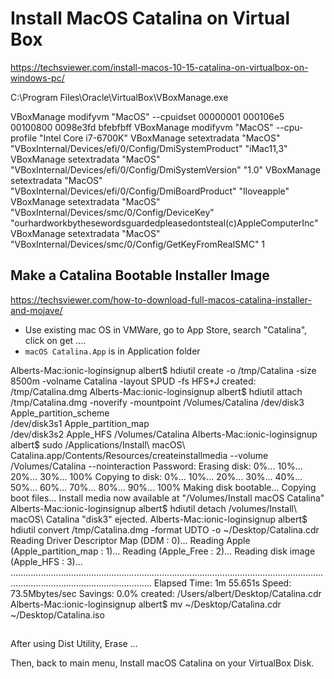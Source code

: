 # Install MacOS Catalina on Virtual Box

https://techsviewer.com/install-macos-10-15-catalina-on-virtualbox-on-windows-pc/

C:\Program Files\Oracle\VirtualBox\VBoxManage.exe

VBoxManage modifyvm "MacOS" --cpuidset 00000001 000106e5 00100800 0098e3fd bfebfbff
VBoxManage modifyvm "MacOS" --cpu-profile "Intel Core i7-6700K"
VBoxManage setextradata "MacOS" "VBoxInternal/Devices/efi/0/Config/DmiSystemProduct" "iMac11,3"
VBoxManage setextradata "MacOS" "VBoxInternal/Devices/efi/0/Config/DmiSystemVersion" "1.0"
VBoxManage setextradata "MacOS" "VBoxInternal/Devices/efi/0/Config/DmiBoardProduct" "Iloveapple"
VBoxManage setextradata "MacOS" "VBoxInternal/Devices/smc/0/Config/DeviceKey" "ourhardworkbythesewordsguardedpleasedontsteal(c)AppleComputerInc"
VBoxManage setextradata "MacOS" "VBoxInternal/Devices/smc/0/Config/GetKeyFromRealSMC" 1


## Make a Catalina Bootable Installer Image

https://techsviewer.com/how-to-download-full-macos-catalina-installer-and-mojave/

- Use existing mac OS in VMWare, go to App Store, search "Catalina", click on get ....
- `macOS Catalina.App` is in Application folder

Alberts-Mac:ionic-loginsignup albert$ hdiutil create -o /tmp/Catalina -size 8500m -volname Catalina -layout SPUD -fs HFS+J
created: /tmp/Catalina.dmg
Alberts-Mac:ionic-loginsignup albert$ hdiutil attach /tmp/Catalina.dmg -noverify -mountpoint /Volumes/Catalina
/dev/disk3          	Apple_partition_scheme         	
/dev/disk3s1        	Apple_partition_map            	
/dev/disk3s2        	Apple_HFS                      	/Volumes/Catalina
Alberts-Mac:ionic-loginsignup albert$ sudo /Applications/Install\ macOS\ Catalina.app/Contents/Resources/createinstallmedia --volume /Volumes/Catalina --nointeraction
Password:
Erasing disk: 0%... 10%... 20%... 30%... 100%
Copying to disk: 0%... 10%... 20%... 30%... 40%... 50%... 60%... 70%... 80%... 90%... 100%
Making disk bootable...
Copying boot files...
Install media now available at "/Volumes/Install macOS Catalina"
Alberts-Mac:ionic-loginsignup albert$ hdiutil detach /volumes/Install\ macOS\ Catalina
"disk3" ejected.
Alberts-Mac:ionic-loginsignup albert$ hdiutil convert /tmp/Catalina.dmg -format UDTO -o ~/Desktop/Catalina.cdr
Reading Driver Descriptor Map (DDM : 0)…
Reading Apple (Apple_partition_map : 1)…
Reading  (Apple_Free : 2)…
Reading disk image (Apple_HFS : 3)…
....................................................................................................................................................................................
Elapsed Time:  1m 55.651s
Speed: 73.5Mbytes/sec
Savings: 0.0%
created: /Users/albert/Desktop/Catalina.cdr
Alberts-Mac:ionic-loginsignup albert$ mv ~/Desktop/Catalina.cdr ~/Desktop/Catalina.iso


## 

After using Dist Utility, Erase ...

Then, back to main menu, Install macOS Catalina on your VirtualBox Disk.










